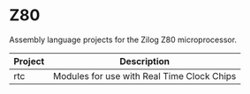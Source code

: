 # Z80

Assembly language projects for the Zilog Z80 microprocessor.

| Project | Description                                |
| ------- | ------------------------------------------ |
| rtc     | Modules for use with Real Time Clock Chips |
